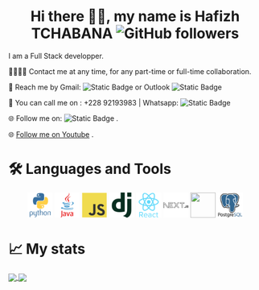 
<h1 align="center">Hi there 👋🏿, my name is Hafizh TCHABANA <img alt="GitHub followers" src="https://img.shields.io/github/followers/tchabana?style=flat"></h1>

I am a Full Stack developper.

<p>🫱🏻‍🫲🏿 Contact me at any time, for any part-time or full-time collaboration.</p>
<p>📨 Reach me by Gmail: <img alt="Static Badge" src="https://img.shields.io/badge/Gmail-red?style=flat&logo=gmail&logoColor=white&labelColor=red&link=mailto%3Attoureydaou%40gmail.com">
or Outlook <img alt="Static Badge" src="https://img.shields.io/badge/Outlook-blue?style=flat&logo=microsoft%20outlook&logoColor=white&labelColor=%23328afc&color=%23328afc&link=mailto%3Atoure-ydaou.teouri%40ifnti.com">
 </p>
<p>📱 You can call me on : +228 92193983 | Whatsapp: <img alt="Static Badge" src="https://img.shields.io/badge/Whatsapp-green?style=flat&logo=whatsapp&logoColor=white&labelColor=%230cb33e&color=%230cb33e&link=https%3A%2F%2Fwa.me%2F%2B22893358485">
</p>
<p>🌐 Follow me on: <img alt="Static Badge" src="https://img.shields.io/badge/Linkedin-blue?style=flat&logo=linkedin&logoColor=white&link=https%3A%2F%2Fwww.linkedin.com%2Fin%2Ftour%25C3%25A9-ydaou-teouri%2F">
.</p>
<p>🌐  <a  href="https://www.youtube.com/@labyrinthe_num%C3%A9rique">Follow me on Youtube</a>
.</p>

<h1>🛠 Languages and Tools</h1>
<div align="center">

  <img src="https://github.com/devicons/devicon/blob/master/icons/python/python-original-wordmark.svg" width=50 height=50/>
  <img src="https://github.com/devicons/devicon/blob/master/icons/java/java-original-wordmark.svg" width=50 height=50/>
  <img src="https://github.com/devicons/devicon/blob/master/icons/javascript/javascript-original.svg" width=50 height=50/>  
  <img src="https://github.com/devicons/devicon/blob/master/icons/django/django-plain.svg" width=50 height=50/>  
  <img src="https://github.com/devicons/devicon/blob/master/icons/react/react-original-wordmark.svg" width=50 height=50/>
  <img src="https://github.com/devicons/devicon/blob/master/icons/nextjs/nextjs-line-wordmark.svg" width=50 height=50/>
  <img src="https://upload.wikimedia.org/wikipedia/commons/thumb/9/9a/Laravel.svg/1200px-Laravel.svg.png" width=50 height=50/>
  <img src="https://github.com/devicons/devicon/blob/master/icons/postgresql/postgresql-original-wordmark.svg" width=50 height=50/>
  

</div>

<h1>📈 My stats</h1>

<div align"center>
    
  <a href="https://github.com/anuraghazra/github-readme-stats">
    <img align="center" src="https://github-readme-stats-one-delta-92.vercel.app/api?username=tchabana&show=reviews,prs_merged,prs_merged_percentage&theme=dark&include_all_commits=true" />
  </a>
  
  <a href="https://github.com/anuraghazra/convoychat">
    <img align="center" src="https://github-readme-stats-one-delta-92.vercel.app/api/top-langs/?username=tchabana&layout=compact" />
  </a>

</div>
